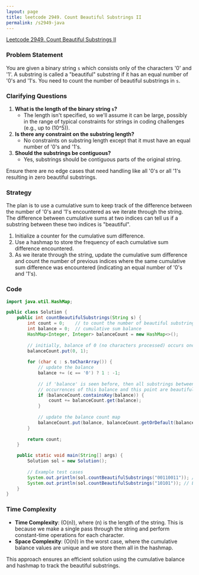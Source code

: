 ```yaml
---
layout: page
title: leetcode 2949. Count Beautiful Substrings II
permalink: /s2949-java
---
```

[Leetcode 2949. Count Beautiful Substrings II](https://algoadvance.github.io/algoadvance/l2949)
### Problem Statement
You are given a binary string `s` which consists only of the characters '0' and '1'. A substring is called a "beautiful" substring if it has an equal number of '0's and '1's. You need to count the number of beautiful substrings in `s`.

### Clarifying Questions
1. **What is the length of the binary string `s`?**
   - The length isn't specified, so we'll assume it can be large, possibly in the range of typical constraints for strings in coding challenges (e.g., up to \(10^5\)).
2. **Is there any constraint on the substring length?**
   - No constraints on substring length except that it must have an equal number of '0's and '1's.
3. **Should the substrings be contiguous?**
   - Yes, substrings should be contiguous parts of the original string.

Ensure there are no edge cases that need handling like all '0's or all '1's resulting in zero beautiful substrings.

### Strategy
The plan is to use a cumulative sum to keep track of the difference between the number of '0's and '1's encountered as we iterate through the string. The difference between cumulative sums at two indices can tell us if a substring between these two indices is "beautiful".

1. Initialize a counter for the cumulative sum difference.
2. Use a hashmap to store the frequency of each cumulative sum difference encountered.
3. As we iterate through the string, update the cumulative sum difference and count the number of previous indices where the same cumulative sum difference was encountered (indicating an equal number of '0's and '1's).

### Code

```java
import java.util.HashMap;

public class Solution {
    public int countBeautifulSubstrings(String s) {
        int count = 0;    // to count the number of beautiful substrings
        int balance = 0;  // cumulative sum balance
        HashMap<Integer, Integer> balanceCount = new HashMap<>();
        
        // initially, balance of 0 (no characters processed) occurs once
        balanceCount.put(0, 1);
        
        for (char c : s.toCharArray()) {
            // update the balance
            balance += (c == '0') ? 1 : -1;
            
            // if 'balance' is seen before, then all substrings between previous 
            // occurrences of this balance and this point are beautiful
            if (balanceCount.containsKey(balance)) {
                count += balanceCount.get(balance);
            }
            
            // update the balance count map
            balanceCount.put(balance, balanceCount.getOrDefault(balance, 0) + 1);
        }
        
        return count;
    }

    public static void main(String[] args) {
        Solution sol = new Solution();
        
        // Example test cases
        System.out.println(sol.countBeautifulSubstrings("00110011")); // Expected output: 6
        System.out.println(sol.countBeautifulSubstrings("10101")); // Expected output: 4
    }
}
```

### Time Complexity
- **Time Complexity**: \(O(n)\), where \(n\) is the length of the string. This is because we make a single pass through the string and perform constant-time operations for each character.
- **Space Complexity**: \(O(n)\) in the worst case, where the cumulative balance values are unique and we store them all in the hashmap.

This approach ensures an efficient solution using the cumulative balance and hashmap to track the beautiful substrings.